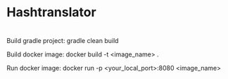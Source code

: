 #  Hashtranslator

#

Build gradle project: gradle clean build

Build docker image: docker build -t <image_name> .

Run docker image: docker run -p <your_local_port>:8080 <image_name>